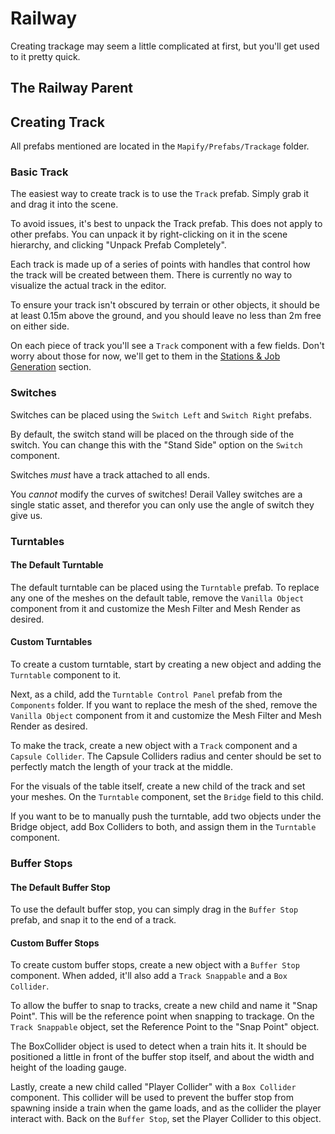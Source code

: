 # Railway

Creating trackage may seem a little complicated at first, but you'll get used to it pretty quick.

## The Railway Parent

## Creating Track

All prefabs mentioned are located in the `Mapify/Prefabs/Trackage` folder.

### Basic Track
The easiest way to create track is to use the `Track` prefab.
Simply grab it and drag it into the scene.

To avoid issues, it's best to unpack the Track prefab. This does not apply to other prefabs.
You can unpack it by right-clicking on it in the scene hierarchy, and clicking "Unpack Prefab Completely".

Each track is made up of a series of points with handles that control how the track will be created between them.
There is currently no way to visualize the actual track in the editor.

To ensure your track isn't obscured by terrain or other objects, it should be
at least 0.15m above the ground, and you should leave no less than 2m free on either side.

On each piece of track you'll see a `Track` component with a few fields.
Don't worry about those for now, we'll get to them in the [Stations & Job Generation](stations.md) section.

### Switches
Switches can be placed using the `Switch Left` and `Switch Right` prefabs.

By default, the switch stand will be placed on the through side of the switch.
You can change this with the "Stand Side" option on the `Switch` component.

Switches *must* have a track attached to all ends.

You *cannot* modify the curves of switches!
Derail Valley switches are a single static asset, and therefor you can only use the angle of switch they give us.

### Turntables

#### The Default Turntable
The default turntable can be placed using the `Turntable` prefab.
To replace any one of the meshes on the default table, remove the `Vanilla Object` component from it and customize the Mesh Filter and Mesh Render as desired.

#### Custom Turntables
To create a custom turntable, start by creating a new object and adding the `Turntable` component to it.

Next, as a child, add the `Turntable Control Panel` prefab from the `Components` folder.
If you want to replace the mesh of the shed, remove the `Vanilla Object` component from it and customize the Mesh Filter and Mesh Render as desired.

To make the track, create a new object with a `Track` component and a `Capsule Collider`.
The Capsule Colliders radius and center should be set to perfectly match the length of your track at the middle.

For the visuals of the table itself, create a new child of the track and set your meshes.
On the `Turntable` component, set the `Bridge` field to this child.

If you want to be to manually push the turntable, add two objects under the Bridge object, 
add Box Colliders to both, and assign them in the `Turntable` component.

### Buffer Stops

#### The Default Buffer Stop
To use the default buffer stop, you can simply drag in the `Buffer Stop` prefab, and snap it to the end of a track.

#### Custom Buffer Stops
To create custom buffer stops, create a new object with a `Buffer Stop` component.
When added, it'll also add a `Track Snappable` and a `Box Collider`.

To allow the buffer to snap to tracks, create a new child and name it "Snap Point".
This will be the reference point when snapping to trackage.
On the `Track Snappable` object, set the Reference Point to the "Snap Point" object.

The BoxCollider object is used to detect when a train hits it.
It should be positioned a little in front of the buffer stop itself, and about the width and height of the loading gauge.

Lastly, create a new child called "Player Collider" with a `Box Collider` component.
This collider will be used to prevent the buffer stop from spawning inside a train when the game loads,
and as the collider the player interact with.
Back on the `Buffer Stop`, set the Player Collider to this object.

